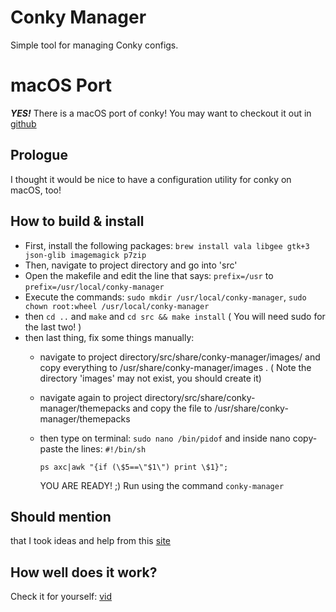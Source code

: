 
Conky Manager
=======================

Simple tool for managing Conky configs.


macOS Port
=======================

***YES!*** There is a macOS port of conky! You may want to checkout it out in [github]( https://github.com/npyl/conky)

## Prologue

I thought it would be nice to have a configuration utility for conky on macOS, too!

## How to build & install

- First, install the following packages: `brew install vala libgee gtk+3 json-glib imagemagick p7zip`
- Then, navigate to project directory and go into 'src'
- Open the makefile and edit the line that says: `prefix=/usr` to `prefix=/usr/local/conky-manager`
- Execute the commands: `sudo mkdir /usr/local/conky-manager`, `sudo chown root:wheel /usr/local/conky-manager`
- then `cd ..` and `make` and `cd src && make install`  ( You will need sudo for the last two! )
- then last thing, fix some things manually:
	- navigate to project directory/src/share/conky-manager/images/ and copy everything to /usr/share/conky-manager/images .  ( Note the directory 'images' may not exist, you should create it)
	- navigate again to project directory/src/share/conky-manager/themepacks and copy the file to /usr/share/conky-manager/themepacks
	- then type on terminal: `sudo nano /bin/pidof` and inside nano copy-paste the lines:
		`#!/bin/sh`
		
		`ps axc|awk "{if (\$5==\"$1\") print \$1}";`
		
		YOU ARE READY! ;)
		Run using the command `conky-manager`
		
## Should mention

that I took ideas and help from this [site](http://elatov.github.io/2016/01/playing-around-with-conky-on-gentoo/)

## How well does it work?

Check it for yourself: [vid](https://www.youtube.com/watch?v=l3tIiDdnC68)
